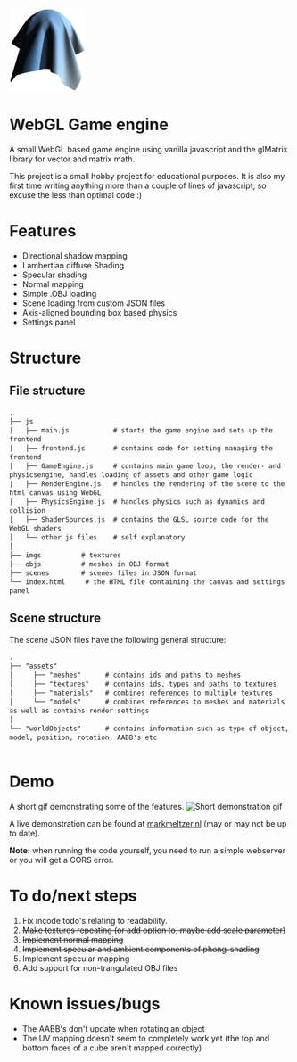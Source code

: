 ![Logo](./logo_150.png)

# WebGL Game engine
A small WebGL based game engine using vanilla javascript and the glMatrix library for vector and matrix math.

This project is a small hobby project for educational purposes. It is also my first time writing anything more than a couple of lines of javascript, so excuse the less than optimal code :)

# Features
 - Directional shadow mapping
 - Lambertian diffuse Shading
 - Specular shading
 - Normal mapping
 - Simple .OBJ loading
 - Scene loading from custom JSON files
 - Axis-aligned bounding box based physics
 - Settings panel

# Structure
## File structure
```
.
├── js
|   ├── main.js           # starts the game engine and sets up the frontend
|   ├── frontend.js       # contains code for setting managing the frontend
|   ├── GameEngine.js     # contains main game loop, the render- and physicsengine, handles loading of assets and other game logic
|   ├── RenderEngine.js   # handles the rendering of the scene to the html canvas using WebGL
|   ├── PhysicsEngine.js  # handles physics such as dynamics and collision
|   ├── ShaderSources.js  # contains the GLSL source code for the WebGL shaders
│   └── other js files    # self explanatory
│     
├── imgs          # textures
├── objs          # meshes in OBJ format
├── scenes        # scenes files in JSON format
└── index.html     # the HTML file containing the canvas and settings panel
```
## Scene structure
The scene JSON files have the following general structure:
```
.
├── "assets"
│     ├── "meshes"      # contains ids and paths to meshes
│     ├── "textures"    # contains ids, types and paths to textures
│     ├── "materials"   # combines references to multiple textures
│     └── "models"      # combines references to meshes and materials as well as contains render settings
│
└── "worldObjects"      # contains information such as type of object, model, position, rotation, AABB's etc


```

# Demo
A short gif demonstrating some of the features.
![Short demonstration gif](./WebGL_demo2.gif)


A live demonstration can be found at [markmeltzer.nl](http://markmeltzer.nl) (may or may not be up to date).

**Note:** when running the code yourself, you need to run a simple webserver or you will get a CORS error.

# To do/next steps
1. Fix incode todo's relating to readability.
2. ~~Make textures repeating (or add option to, maybe add scale parameter)~~
3. ~~Implement normal mapping~~
4. ~~Implement specular and ambient components of phong-shading~~
5. Implement specular mapping
6. Add support for non-trangulated OBJ files

# Known issues/bugs
- The AABB's don't update when rotating an object
- The UV mapping doesn't seem to completely work yet (the top and bottom faces of a cube aren't mapped correctly)